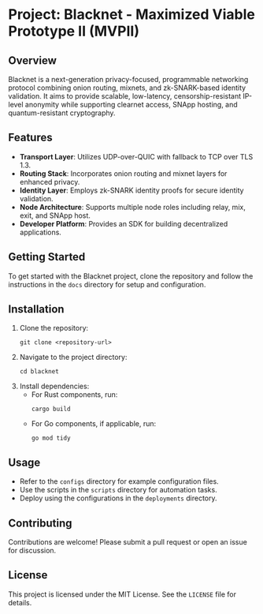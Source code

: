 # Project: Blacknet - Maximized Viable Prototype II (MVPII)

## Overview
Blacknet is a next-generation privacy-focused, programmable networking protocol combining onion routing, mixnets, and zk-SNARK-based identity validation. It aims to provide scalable, low-latency, censorship-resistant IP-level anonymity while supporting clearnet access, SNApp hosting, and quantum-resistant cryptography.

## Features
- **Transport Layer**: Utilizes UDP-over-QUIC with fallback to TCP over TLS 1.3.
- **Routing Stack**: Incorporates onion routing and mixnet layers for enhanced privacy.
- **Identity Layer**: Employs zk-SNARK identity proofs for secure identity validation.
- **Node Architecture**: Supports multiple node roles including relay, mix, exit, and SNApp host.
- **Developer Platform**: Provides an SDK for building decentralized applications.

## Getting Started
To get started with the Blacknet project, clone the repository and follow the instructions in the `docs` directory for setup and configuration.

## Installation
1. Clone the repository:
   ```
   git clone <repository-url>
   ```
2. Navigate to the project directory:
   ```
   cd blacknet
   ```
3. Install dependencies:
   - For Rust components, run:
     ```
     cargo build
     ```
   - For Go components, if applicable, run:
     ```
     go mod tidy
     ```

## Usage
- Refer to the `configs` directory for example configuration files.
- Use the scripts in the `scripts` directory for automation tasks.
- Deploy using the configurations in the `deployments` directory.

## Contributing
Contributions are welcome! Please submit a pull request or open an issue for discussion.

## License
This project is licensed under the MIT License. See the `LICENSE` file for details.